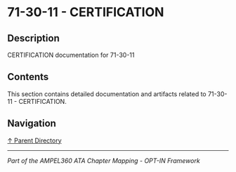 # 71-30-11 - CERTIFICATION

## Description

CERTIFICATION documentation for 71-30-11

## Contents

This section contains detailed documentation and artifacts related to 71-30-11 - CERTIFICATION.

## Navigation

[↑ Parent Directory](../README.md)

---

*Part of the AMPEL360 ATA Chapter Mapping - OPT-IN Framework*
